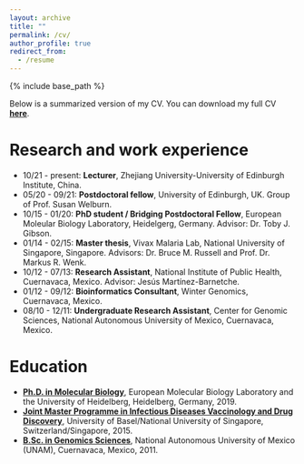 ```yaml
---
layout: archive
title: ""
permalink: /cv/
author_profile: true
redirect_from:
  - /resume
---
```


{% include base_path %}

Below is a summarized version of my CV. You can download my full CV **[here](/files/cv/HugoSamanoSanchez_CV.pdf)**.

Research and work experience
======

* 10/21 - present: **Lecturer**, Zhejiang University-University of Edinburgh Institute, China.
* 05/20 - 09/21: **Postdoctoral fellow**, University of Edinburgh, UK. Group of Prof. Susan Welburn.
* 10/15 - 01/20: **PhD student / Bridging Postdoctoral Fellow**, European Moleular Biology Laboratory, Heidelgerg, Germany. Advisor: Dr. Toby J. Gibson.
* 01/14 - 02/15: **Master thesis**, Vivax Malaria Lab, National University of Singapore, Singapore. Advisors: Dr. Bruce M. Russell and Prof. Dr. Markus R. Wenk.
* 10/12 - 07/13: **Research Assistant**, National Institute of Public Health, Cuernavaca, Mexico. Advisor: Jesús Martínez-Barnetche.
* 01/12 - 09/12: **Bioinformatics Consultant**, Winter Genomics, Cuernavaca, Mexico.
* 08/10 - 12/11: **Undergraduate Research Assistant**, Center for Genomic Sciences, National Autonomous University of Mexico, Cuernavaca, Mexico.

Education
======
* **[Ph.D. in Molecular Biology](https://www.embl.de/training/eipp/)**, European Molecular Biology Laboratory and the University of Heidelberg, Heidelberg, Germany, 2019.
* **[Joint Master Programme in Infectious Diseases Vaccinology and Drug Discovery](https://www.unibas.ch/de/Studium/Studienangebot/Studiengaenge-faecher/Infectious-Diseases.html)**, University of Basel/National University of Singapore, Switzerland/Singapore, 2015.
* **[B.Sc. in Genomics Sciences](http://www.lcg.unam.mx/about)**, National Autonomous University of Mexico (UNAM), Cuernavaca, Mexico, 2011.
